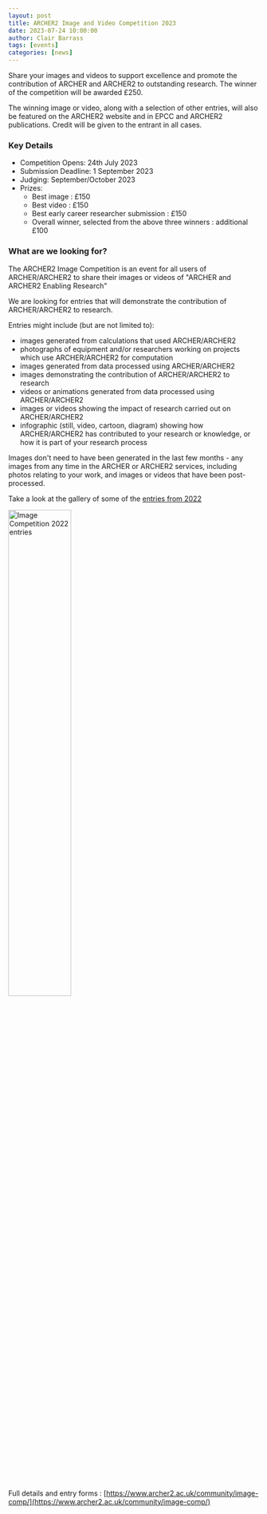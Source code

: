 ```yaml
---
layout: post
title: ARCHER2 Image and Video Competition 2023
date: 2023-07-24 10:00:00
author: Clair Barrass
tags: [events]
categories: [news]
---
```



Share your images and videos to support excellence and promote the contribution of ARCHER and ARCHER2 to outstanding research.
The winner of the competition will be awarded £250.

The winning image or video, along with a selection of other entries, will also be featured on the ARCHER2 website and in EPCC and ARCHER2 publications. Credit will be given to the entrant in all cases.

<!--more-->

### Key Details 

- Competition Opens: 24th July 2023
- Submission Deadline: 1 September 2023
- Judging: September/October 2023
- Prizes:
    - Best image : £150
    - Best video : £150
    - Best early career researcher submission : £150
    - Overall winner, selected from the above three winners : additional £100

### What are we looking for?

The ARCHER2 Image Competition is an event for all users of ARCHER/ARCHER2 to share their images or videos of "ARCHER and ARCHER2 Enabling Research"

We are looking for entries that will demonstrate the contribution of ARCHER/ARCHER2 to research.

Entries might include (but are not limited to):

-    images generated from calculations that used ARCHER/ARCHER2
-    photographs of equipment and/or researchers working on projects which use ARCHER/ARCHER2 for computation
-    images generated from data processed using ARCHER/ARCHER2
-    images demonstrating the contribution of ARCHER/ARCHER2 to research
-    videos or animations generated from data processed using ARCHER/ARCHER2
-    images or videos showing the impact of research carried out on ARCHER/ARCHER2
-    infographic (still, video, cartoon, diagram) showing how ARCHER/ARCHER2 has contributed to your research or knowledge, or how it is part of your research process

Images don't need to have been generated in the last few months - any images from any time in the ARCHER or ARCHER2 services, including photos relating to your work, and images or videos that have been post-processed.

Take a look at the gallery of some of the [entries from 2022](https://www.archer2.ac.uk/about/gallery/2022-image-comp/) 

<img src="{{ site.baseurl }}/community/image-comp/ImageComp2022.gif" alt="Image Competition 2022 entries" title="Image Competition 2022 entries" style="width: 50%" />




Full details and entry forms : [https://www.archer2.ac.uk/community/image-comp/](https://www.archer2.ac.uk/community/image-comp/)



